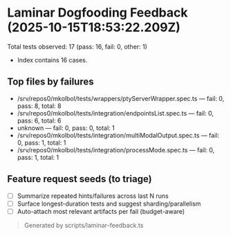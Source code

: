 # Laminar Dogfooding Feedback (2025-10-15T18:53:22.209Z)
Total tests observed: 17 (pass: 16, fail: 0, other: 1)
- Index contains 16 cases.
## Top files by failures
- /srv/repos0/mkolbol/tests/wrappers/ptyServerWrapper.spec.ts — fail: 0, pass: 8, total: 8
- /srv/repos0/mkolbol/tests/integration/endpointsList.spec.ts — fail: 0, pass: 6, total: 6
- unknown — fail: 0, pass: 0, total: 1
- /srv/repos0/mkolbol/tests/integration/multiModalOutput.spec.ts — fail: 0, pass: 1, total: 1
- /srv/repos0/mkolbol/tests/integration/processMode.spec.ts — fail: 0, pass: 1, total: 1
## Feature request seeds (to triage)
- [ ] Summarize repeated hints/failures across last N runs
- [ ] Surface longest-duration tests and suggest sharding/parallelism
- [ ] Auto-attach most relevant artifacts per fail (budget-aware)
> Generated by scripts/laminar-feedback.ts
